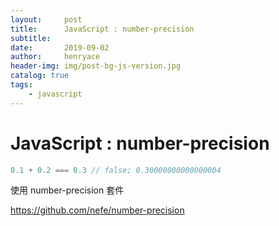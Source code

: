 ```yaml
---
layout:     post
title:      JavaScript : number-precision  
subtitle:   
date:       2019-09-02
author:     henryace
header-img: img/post-bg-js-version.jpg
catalog: true
tags:
    - javascript
---
```

# JavaScript : number-precision  

```js
0.1 + 0.2 === 0.3 // false; 0.30000000000000004
```

使用 number-precision 套件

<https://github.com/nefe/number-precision>
